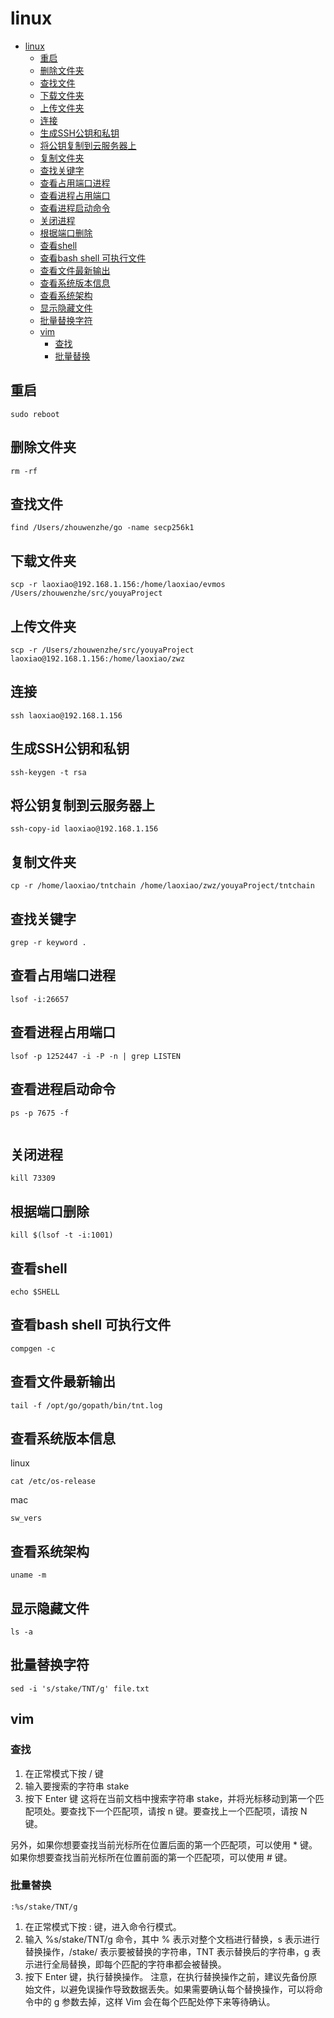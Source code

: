 # linux

<!-- TOC -->
* [linux](#linux)
  * [重启](#重启)
  * [删除文件夹](#删除文件夹)
  * [查找文件](#查找文件)
  * [下载文件夹](#下载文件夹)
  * [上传文件夹](#上传文件夹)
  * [连接](#连接)
  * [生成SSH公钥和私钥](#生成ssh公钥和私钥)
  * [将公钥复制到云服务器上](#将公钥复制到云服务器上)
  * [复制文件夹](#复制文件夹)
  * [查找关键字](#查找关键字)
  * [查看占用端口进程](#查看占用端口进程)
  * [查看进程占用端口](#查看进程占用端口)
  * [查看进程启动命令](#查看进程启动命令)
  * [关闭进程](#关闭进程)
  * [根据端口删除](#根据端口删除)
  * [查看shell](#查看shell)
  * [查看bash shell 可执行文件](#查看bash-shell-可执行文件)
  * [查看文件最新输出](#查看文件最新输出)
  * [查看系统版本信息](#查看系统版本信息)
  * [查看系统架构](#查看系统架构)
  * [显示隐藏文件](#显示隐藏文件)
  * [批量替换字符](#批量替换字符)
  * [vim](#vim)
    * [查找](#查找)
    * [批量替换](#批量替换)
<!-- TOC -->

## 重启

```shell
sudo reboot

```

## 删除文件夹

```shell
rm -rf

```

## 查找文件

```shell
find /Users/zhouwenzhe/go -name secp256k1

```

## 下载文件夹

```shell
scp -r laoxiao@192.168.1.156:/home/laoxiao/evmos /Users/zhouwenzhe/src/youyaProject
```

## 上传文件夹

```shell
scp -r /Users/zhouwenzhe/src/youyaProject laoxiao@192.168.1.156:/home/laoxiao/zwz
```

## 连接

```shell
ssh laoxiao@192.168.1.156

```

## 生成SSH公钥和私钥

```shell
ssh-keygen -t rsa

```

## 将公钥复制到云服务器上

```shell
ssh-copy-id laoxiao@192.168.1.156
```

## 复制文件夹

```shell
cp -r /home/laoxiao/tntchain /home/laoxiao/zwz/youyaProject/tntchain
```

## 查找关键字

```shell
grep -r keyword .
```

## 查看占用端口进程

```shell
lsof -i:26657
```

## 查看进程占用端口

```shell
lsof -p 1252447 -i -P -n | grep LISTEN
```

## 查看进程启动命令

```shell
ps -p 7675 -f
```

```shell

```

## 关闭进程

```shell
kill 73309
```

## 根据端口删除

```shell
kill $(lsof -t -i:1001)
```

## 查看shell

```shell
echo $SHELL
```

## 查看bash shell 可执行文件

```shell
compgen -c

```

## 查看文件最新输出

```shell
tail -f /opt/go/gopath/bin/tnt.log
```

## 查看系统版本信息

linux

```shell
cat /etc/os-release
```

mac

```shell  
sw_vers
```

## 查看系统架构

```shell
uname -m

```

## 显示隐藏文件

```shell
ls -a
```

## 批量替换字符

```shell
sed -i 's/stake/TNT/g' file.txt
```

## vim

### 查找

1. 在正常模式下按 / 键
2. 输入要搜索的字符串 stake
3. 按下 Enter 键
   这将在当前文档中搜索字符串 stake，并将光标移动到第一个匹配项处。要查找下一个匹配项，请按 n 键。要查找上一个匹配项，请按 N
   键。

另外，如果你想要查找当前光标所在位置后面的第一个匹配项，可以使用 *
键。如果你想要查找当前光标所在位置前面的第一个匹配项，可以使用 # 键。

### 批量替换

`:%s/stake/TNT/g`

1. 在正常模式下按 : 键，进入命令行模式。
2. 输入 %s/stake/TNT/g 命令，其中 % 表示对整个文档进行替换，s 表示进行替换操作，/stake/ 表示要被替换的字符串，TNT
   表示替换后的字符串，g 表示进行全局替换，即每个匹配的字符串都会被替换。
3. 按下 Enter 键，执行替换操作。
   注意，在执行替换操作之前，建议先备份原始文件，以避免误操作导致数据丢失。如果需要确认每个替换操作，可以将命令中的 g 参数去掉，这样
   Vim 会在每个匹配处停下来等待确认。